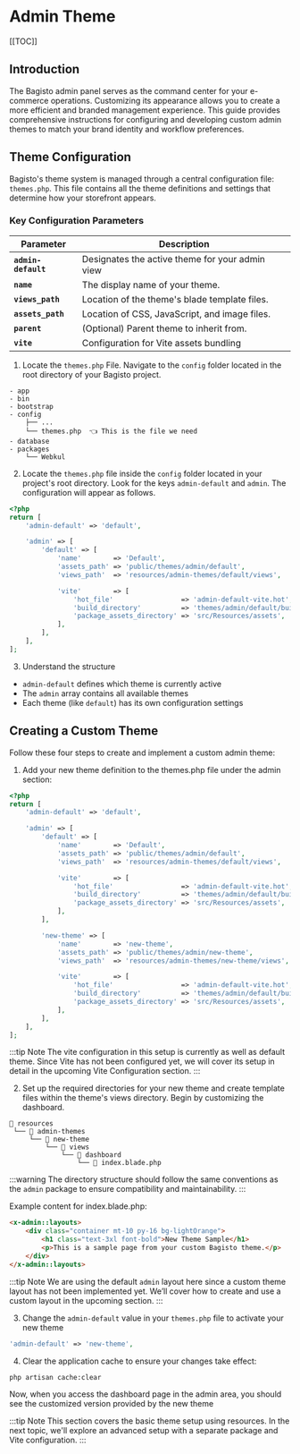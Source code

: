 # Admin Theme

[[TOC]]

## Introduction

The Bagisto admin panel serves as the command center for your e-commerce operations. Customizing its appearance allows you to create a more efficient and branded management experience. This guide provides comprehensive instructions for configuring and developing custom admin themes to match your brand identity and workflow preferences.

## Theme Configuration

Bagisto's theme system is managed through a central configuration file: `themes.php`. This file contains all the theme definitions and settings that determine how your storefront appears.

### Key Configuration Parameters

| Parameter              | Description                                             |
| ---------------------- | --------------------------------------------------------|
| **`admin-default`**    | Designates the active theme for your admin view |
| **`name`**             | The display name of your theme. |
| **`views_path`**       | Location of the theme's blade template files. |
| **`assets_path`**      | Location of CSS, JavaScript, and image files.  |
| **`parent`**           | (Optional) Parent theme to inherit from. |
| **`vite`**             | Configuration for Vite assets bundling |

1. Locate the `themes.php` File. Navigate to the `config` folder located in the root directory of your Bagisto project.

```
- app
- bin
- bootstrap
- config
    ├── ...
    └── themes.php  👈 This is the file we need
- database
- packages
    └── Webkul
```

2. Locate the `themes.php` file inside the `config` folder located in your project's root directory. Look for the keys `admin-default` and `admin`. The configuration will appear as follows.

```php
<?php
return [
    'admin-default' => 'default',

    'admin' => [
        'default' => [
            'name'        => 'Default',
            'assets_path' => 'public/themes/admin/default',
            'views_path'  => 'resources/admin-themes/default/views',

            'vite'        => [
                'hot_file'                 => 'admin-default-vite.hot',
                'build_directory'          => 'themes/admin/default/build',
                'package_assets_directory' => 'src/Resources/assets',
            ],
        ],
    ],
];
```
3. Understand the structure

- `admin-default` defines which theme is currently active
- The `admin` array contains all available themes
- Each theme (like `default`) has its own configuration settings

## Creating a Custom Theme

Follow these four steps to create and implement a custom admin theme:

1. Add your new theme definition to the themes.php file under the admin section:

```php
<?php
return [
    'admin-default' => 'default',

    'admin' => [
        'default' => [
            'name'        => 'Default',
            'assets_path' => 'public/themes/admin/default',
            'views_path'  => 'resources/admin-themes/default/views',

            'vite'        => [
                'hot_file'                 => 'admin-default-vite.hot',
                'build_directory'          => 'themes/admin/default/build',
                'package_assets_directory' => 'src/Resources/assets',
            ],
        ],

        'new-theme' => [
            'name'        => 'new-theme',
            'assets_path' => 'public/themes/admin/new-theme',
            'views_path'  => 'resources/admin-themes/new-theme/views',

            'vite'        => [
                'hot_file'                 => 'admin-default-vite.hot',
                'build_directory'          => 'themes/admin/default/build',
                'package_assets_directory' => 'src/Resources/assets',
            ],
        ],
    ],
];
```

:::tip Note
The vite configuration in this setup is currently as well as default theme. Since Vite has not been configured yet, we will cover its setup in detail in the upcoming Vite Configuration section.
:::

2. Set up the required directories for your new theme and create template files within the theme's views directory. Begin by customizing the dashboard.

```
📁 resources
 └── 📁 admin-themes
     └── 📁 new-theme
         └── 📁 views
             └── 📁 dashboard
                 └── 📄 index.blade.php
```

:::warning
The directory structure should follow the same conventions as the `admin` package to ensure compatibility and maintainability.
:::

Example content for index.blade.php:

```html
<x-admin::layouts>
    <div class="container mt-10 py-16 bg-lightOrange"> 
        <h1 class="text-3xl font-bold">New Theme Sample</h1>
        <p>This is a sample page from your custom Bagisto theme.</p>
    </div>
</x-admin::layouts> 
```

:::tip Note
We are using the default `admin` layout here since a custom theme layout has not been implemented yet. We’ll cover how to create and use a custom layout in the upcoming section.
:::

3. Change the `admin-default` value in your `themes.php` file to activate your new theme

```php
'admin-default' => 'new-theme',
```

4. Clear the application cache to ensure your changes take effect:

```sh
php artisan cache:clear
```

Now, when you access the dashboard page in the admin area, you should see the customized version provided by the new theme

:::tip Note
This section covers the basic theme setup using resources. In the next topic, we'll explore an advanced setup with a separate package and Vite configuration.
:::